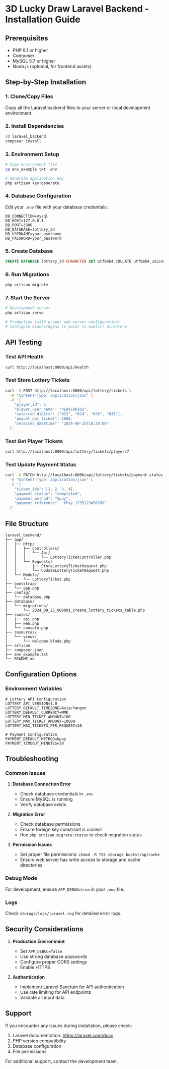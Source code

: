 # 3D Lucky Draw Laravel Backend - Installation Guide

## Prerequisites

- PHP 8.1 or higher
- Composer
- MySQL 5.7 or higher
- Node.js (optional, for frontend assets)

## Step-by-Step Installation

### 1. Clone/Copy Files

Copy all the Laravel backend files to your server or local development environment.

### 2. Install Dependencies

```bash
cd laravel_backend
composer install
```

### 3. Environment Setup

```bash
# Copy environment file
cp env_example.txt .env

# Generate application key
php artisan key:generate
```

### 4. Database Configuration

Edit your `.env` file with your database credentials:

```env
DB_CONNECTION=mysql
DB_HOST=127.0.0.1
DB_PORT=3306
DB_DATABASE=lottery_3d
DB_USERNAME=your_username
DB_PASSWORD=your_password
```

### 5. Create Database

```sql
CREATE DATABASE lottery_3d CHARACTER SET utf8mb4 COLLATE utf8mb4_unicode_ci;
```

### 6. Run Migrations

```bash
php artisan migrate
```

### 7. Start the Server

```bash
# Development server
php artisan serve

# Production (with proper web server configuration)
# Configure Apache/Nginx to point to public/ directory
```

## API Testing

### Test API Health

```bash
curl http://localhost:8000/api/health
```

### Test Store Lottery Tickets

```bash
curl -X POST http://localhost:8000/api/lottery/tickets \
  -H "Content-Type: application/json" \
  -d '{
    "player_id": 7,
    "player_user_name": "PLAYER0102",
    "selected_digits": ["022", "024", "026", "037"],
    "amount_per_ticket": 1000,
    "selected_datetime": "2024-09-25T10:30:00"
  }'
```

### Test Get Player Tickets

```bash
curl http://localhost:8000/api/lottery/tickets/player/7
```

### Test Update Payment Status

```bash
curl -X PATCH http://localhost:8000/api/lottery/tickets/payment-status \
  -H "Content-Type: application/json" \
  -d '{
    "ticket_ids": [1, 2, 3, 4],
    "payment_status": "completed",
    "payment_method": "kpay",
    "payment_reference": "KPay_1735123456789"
  }'
```

## File Structure

```
laravel_backend/
├── app/
│   ├── Http/
│   │   ├── Controllers/
│   │   │   └── Api/
│   │   │       └── LotteryTicketController.php
│   │   └── Requests/
│   │       ├── StoreLotteryTicketRequest.php
│   │       └── UpdateLotteryTicketRequest.php
│   └── Models/
│       └── LotteryTicket.php
├── bootstrap/
│   └── app.php
├── config/
│   └── database.php
├── database/
│   └── migrations/
│       └── 2024_09_25_000001_create_lottery_tickets_table.php
├── routes/
│   ├── api.php
│   ├── web.php
│   └── console.php
├── resources/
│   └── views/
│       └── welcome.blade.php
├── artisan
├── composer.json
├── env_example.txt
└── README.md
```

## Configuration Options

### Environment Variables

```env
# Lottery API Configuration
LOTTERY_API_VERSION=1.0
LOTTERY_DEFAULT_TIMEZONE=Asia/Yangon
LOTTERY_DEFAULT_CURRENCY=MMK
LOTTERY_MIN_TICKET_AMOUNT=100
LOTTERY_MAX_TICKET_AMOUNT=10000
LOTTERY_MAX_TICKETS_PER_REQUEST=10

# Payment Configuration
PAYMENT_DEFAULT_METHOD=kpay
PAYMENT_TIMEOUT_MINUTES=30
```

## Troubleshooting

### Common Issues

1. **Database Connection Error**
   - Check database credentials in `.env`
   - Ensure MySQL is running
   - Verify database exists

2. **Migration Error**
   - Check database permissions
   - Ensure foreign key constraint is correct
   - Run `php artisan migrate:status` to check migration status

3. **Permission Issues**
   - Set proper file permissions: `chmod -R 755 storage bootstrap/cache`
   - Ensure web server has write access to storage and cache directories

### Debug Mode

For development, ensure `APP_DEBUG=true` in your `.env` file.

### Logs

Check `storage/logs/laravel.log` for detailed error logs.

## Security Considerations

1. **Production Environment**
   - Set `APP_DEBUG=false`
   - Use strong database passwords
   - Configure proper CORS settings
   - Enable HTTPS

2. **Authentication**
   - Implement Laravel Sanctum for API authentication
   - Use rate limiting for API endpoints
   - Validate all input data

## Support

If you encounter any issues during installation, please check:
1. Laravel documentation: https://laravel.com/docs
2. PHP version compatibility
3. Database configuration
4. File permissions

For additional support, contact the development team.

